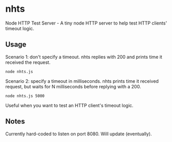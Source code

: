 # nhts
Node HTTP Test Server - A tiny node HTTP server to help test HTTP clients' timeout logic.

## Usage
Scenario 1: don't specify a timeout. nhts replies with 200 and prints time
it received the request.

	node nhts.js

Scenario 2: specify a timeout in milliseconds. nhts prints time it received
request, but waits for N milliseconds before replying with a 200.

	node nhts.js 5000

Useful when you want to test an HTTP client's timeout logic.

## Notes
Currently hard-coded to listen on port 8080. Will update (eventually).
